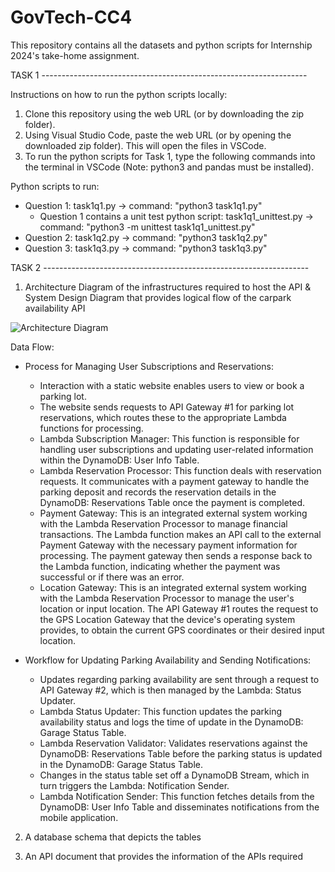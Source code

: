 # GovTech-CC4

This repository contains all the datasets and python scripts for Internship 2024's take-home assignment.


TASK 1 ------------------------------------------------------------------

Instructions on how to run the python scripts locally:
1. Clone this repository using the web URL (or by downloading the zip folder).
2. Using Visual Studio Code, paste the web URL (or by opening the downloaded zip folder). This will open the files in VSCode.
3. To run the python scripts for Task 1, type the following commands into the terminal in VSCode (Note: python3 and pandas must be installed).

Python scripts to run:
- Question 1: task1q1.py -> command: "python3 task1q1.py"
  - Question 1 contains a unit test python script: task1q1_unittest.py -> command: "python3 -m unittest task1q1_unittest.py"
- Question 2: task1q2.py -> command: "python3 task1q2.py"
- Question 3: task1q3.py -> command: "python3 task1q3.py"


TASK 2 ------------------------------------------------------------------

1. Architecture Diagram of the infrastructures required to host the API & System Design Diagram that provides logical flow of the carpark availability API
   
![Architecture Diagram](https://github.com/jaslynyee/GovTech-CC4/assets/91607032/5f5687b9-6ffe-4430-a9d1-1847c82b1a46)

Data Flow:
- Process for Managing User Subscriptions and Reservations:
  - Interaction with a static website enables users to view or book a parking lot.
  - The website sends requests to API Gateway #1 for parking lot reservations, which routes these to the appropriate Lambda functions for processing.
  - Lambda Subscription Manager: This function is responsible for handling user subscriptions and updating user-related information within the DynamoDB: User Info Table.
  - Lambda Reservation Processor: This function deals with reservation requests. It communicates with a payment gateway to handle the parking deposit and records the reservation details in the DynamoDB: Reservations Table once the payment is completed.
  - Payment Gateway: This is an integrated external system working with the Lambda Reservation Processor to manage financial transactions. The Lambda function makes an API call to the external Payment Gateway with the necessary payment information for processing. The payment gateway then sends a response back to the Lambda function, indicating whether the payment was successful or if there was an error.
  - Location Gateway: This is an integrated external system working with the Lambda Reservation Processor to manage the user's location or input location. The API Gateway #1 routes the request to the GPS Location Gateway that the device's operating system provides, to obtain the current GPS coordinates or their desired input location.
  
- Workflow for Updating Parking Availability and Sending Notifications:
  - Updates regarding parking availability are sent through a request to API Gateway #2, which is then managed by the Lambda: Status Updater.
  - Lambda Status Updater: This function updates the parking availability status and logs the time of update in the DynamoDB: Garage Status Table.
  - Lambda Reservation Validator: Validates reservations against the DynamoDB: Reservations Table before the parking status is updated in the DynamoDB: Garage Status Table.
  - Changes in the status table set off a DynamoDB Stream, which in turn triggers the Lambda: Notification Sender.
  - Lambda Notification Sender: This function fetches details from the DynamoDB: User Info Table and disseminates notifications from the mobile application.

2. A database schema that depicts the tables

3. An API document that provides the information of the APIs required


